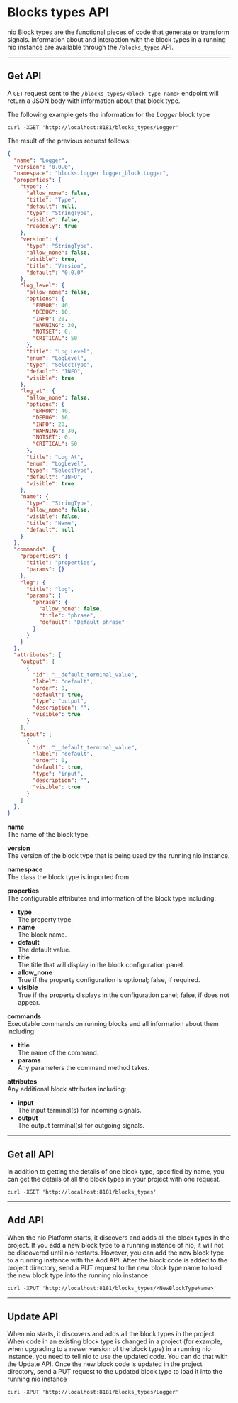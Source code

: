 # Blocks types API

nio Block types are the functional pieces of code that generate or transform signals. Information about and interaction with the block types in a running nio instance are available through the `/blocks_types` API.

---

## Get API

A `GET` request sent to the `/blocks_types/<block type name>` endpoint will return a JSON body with information about that block type.

The following example gets the information for the _Logger_ block type

    curl -XGET 'http://localhost:8181/blocks_types/Logger'

The result of the previous request follows:
```json
{
  "name": "Logger",
  "version": "0.0.0",
  "namespace": "blocks.logger.logger_block.Logger",
  "properties": {
    "type": {
      "allow_none": false,
      "title": "Type",
      "default": null,
      "type": "StringType",
      "visible": false,
      "readonly": true
    },
    "version": {
      "type": "StringType",
      "allow_none": false,
      "visible": true,
      "title": "Version",
      "default": "0.0.0"
    },
    "log_level": {
      "allow_none": false,
      "options": {
        "ERROR": 40,
        "DEBUG": 10,
        "INFO": 20,
        "WARNING": 30,
        "NOTSET": 0,
        "CRITICAL": 50
      },
      "title": "Log Level",
      "enum": "LogLevel",
      "type": "SelectType",
      "default": "INFO",
      "visible": true
    },
    "log_at": {
      "allow_none": false,
      "options": {
        "ERROR": 40,
        "DEBUG": 10,
        "INFO": 20,
        "WARNING": 30,
        "NOTSET": 0,
        "CRITICAL": 50
      },
      "title": "Log At",
      "enum": "LogLevel",
      "type": "SelectType",
      "default": "INFO",
      "visible": true
    },
    "name": {
      "type": "StringType",
      "allow_none": false,
      "visible": false,
      "title": "Name",
      "default": null
    }
  },
  "commands": {
    "properties": {
      "title": "properties",
      "params": {}
    },
    "log": {
      "title": "log",
      "params": {
        "phrase": {
          "allow_none": false,
          "title": "phrase",
          "default": "Default phrase"
        }
      }
    }
  },
  "attributes": {
    "output": [
      {
        "id": "__default_terminal_value",
        "label": "default",
        "order": 0,
        "default": true,
        "type": "output",
        "description": "",
        "visible": true
      }
    ],
    "input": [
      {
        "id": "__default_terminal_value",
        "label": "default",
        "order": 0,
        "default": true,
        "type": "input",
        "description": "",
        "visible": true
      }
    ]
  },
}
```

**name**<br>The name of the block type.

**version**<br>The version of the block type that is being used by the running nio instance.

**namespace**<br>The class the block type is imported from.

**properties**<br>The configurable attributes and information of the block type including:
 - **type**<br>The property type.
 - **name**<br>The block name.
 - **default**<br>The default value.
 - **title**<br>The title that will display in the block configuration panel.
 - **allow_none**<br>True if the property configuration is optional; false, if required.
 - **visible**<br>True if the property displays in the configuration panel; false, if does not appear.

**commands**<br>Executable commands on running blocks and all information about them including:
  - **title**<br>The name of the command.
  - **params**<br>Any parameters the command method takes.

**attributes**<br>Any additional block attributes including:
  - **input**<br>The input terminal(s) for incoming signals.
  - **output**<br>The output terminal(s) for outgoing signals.

---

## Get all API

In addition to getting the details of one block type, specified by name, you can get the details of all the block types in your project with one request.

    curl -XGET 'http://localhost:8181/blocks_types'

---

## Add API

When the nio Platform starts, it discovers and adds all the block types in the project. If you add a new block type to a running instance of nio, it will not be discovered until nio restarts. However, you can add the new block type to a running instance with the Add API. After the block code is added to the project directory, send a PUT request to the new block type name to load the new block type into the running nio instance

    curl -XPUT 'http://localhost:8181/blocks_types/<NewBlockTypeName>'

---

## Update API

When nio starts, it discovers and adds all the block types in the project. When code in an existing block type is changed in a project (for example, when upgrading to a newer version of the block type) in a running nio instance, you need to tell nio to use the updated code. You can do that with the Update API. Once the new block code is updated in the project directory, send a PUT request to the updated block type to load it into the running nio instance

    curl -XPUT 'http://localhost:8181/blocks_types/Logger'
